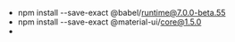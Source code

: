 * npm install --save-exact @babel/runtime@7.0.0-beta.55
* npm install --save-exact @material-ui/core@1.5.0
* 
